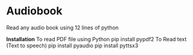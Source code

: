 # Audiobook
Read any audio book using 12 lines of python

<b>Installation</b>
To read PDF file using Python pip install pypdf2 
To Read text (Text to speech) pip install pyaudio pip install pyttsx3
